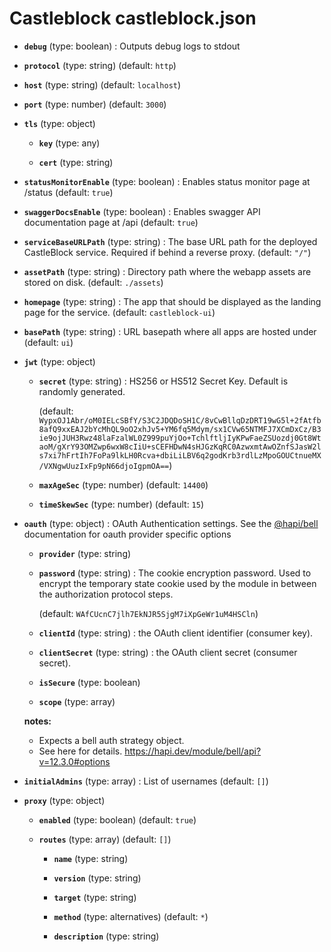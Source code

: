 # Castleblock castleblock.json

- **`debug`** (type: boolean) : Outputs debug logs to stdout

- **`protocol`** (type: string)
  (default: `http`)
- **`host`** (type: string)
  (default: `localhost`)
- **`port`** (type: number)
  (default: `3000`)
- **`tls`** (type: object)

  - **`key`** (type: any)

  - **`cert`** (type: string)

- **`statusMonitorEnable`** (type: boolean) : Enables status monitor page at /status
  (default: `true`)
- **`swaggerDocsEnable`** (type: boolean) : Enables swagger API documentation page at /api
  (default: `true`)
- **`serviceBaseURLPath`** (type: string) : The base URL path for the deployed CastleBlock service. Required if behind a reverse proxy.
  (default: `"/"`)
- **`assetPath`** (type: string) : Directory path where the webapp assets are stored on disk.
  (default: `./assets`)
- **`homepage`** (type: string) : The app that should be displayed as the landing page for the service.
  (default: `castleblock-ui`)
- **`basePath`** (type: string) : URL basepath where all apps are hosted under
  (default: `ui`)
- **`jwt`** (type: object)

  - **`secret`** (type: string) : HS256 or HS512 Secret Key. Default is randomly generated.

    (default: `WypxOJ1Abr/oM0IELcSBfY/S3C2JDQDoSH1C/8vCwBllqDzDRT19wG5l+2fAtfb8afQ9xxEAJ2bYcMhQL9oO2xhJv5+YM6fq5Mdym/sx1CVw65NTMFJ7XCmDxCz/B3ie9ojJUH3Rwz48laFzalWL0Z999puYjOo+TchlftljIyKPwFaeZSUozdj0Gt8WtaoM/gXrY93OMZwp6wxW8cIiU+sCEFHDwN4sHJGzKqRC0AzwxmtAwOZnfSJasW2ls7xi7hFrtIh7FoPa9lkLH0Rcva+dbiLiLBV6q2godKrb3rdlLzMpoGOUCtnueMX/VXNgwUuzIxFp9pN66djoIgpmOA==`)

  - **`maxAgeSec`** (type: number)
    (default: `14400`)
  - **`timeSkewSec`** (type: number)
    (default: `15`)

- **`oauth`** (type: object) : OAuth Authentication settings. See the [@hapi/bell](https://hapi.dev/module/bell/api?v=12.3.0#options) documentation for oauth provider specific options

  - **`provider`** (type: string)

  - **`password`** (type: string) : The cookie encryption password. Used to encrypt the temporary state cookie used by the module in between the authorization protocol steps.

    (default: `WAfCUcnC7jlh7EkNJR5SjgM7iXpGeWr1uM4HSCln`)

  - **`clientId`** (type: string) : the OAuth client identifier (consumer key).

  - **`clientSecret`** (type: string) : the OAuth client secret (consumer secret).

  - **`isSecure`** (type: boolean)

  - **`scope`** (type: array)

  **notes:**

  - Expects a bell auth strategy object.
  - See here for details. https://hapi.dev/module/bell/api?v=12.3.0#options

- **`initialAdmins`** (type: array) : List of usernames
  (default: `[]`)

- **`proxy`** (type: object)

  - **`enabled`** (type: boolean)
    (default: `true`)
  - **`routes`** (type: array)
    (default: `[]`)

    - **`name`** (type: string)

    - **`version`** (type: string)

    - **`target`** (type: string)

    - **`method`** (type: alternatives)
      (default: `*`)
    - **`description`** (type: string)
